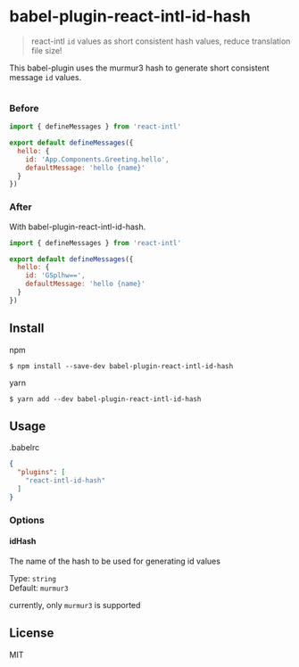 # babel-plugin-react-intl-id-hash

> react-intl `id` values as short consistent hash values, reduce translation file size!

This babel-plugin uses the murmur3 hash to generate short consistent message `id` values.

```json

```

### Before

```js
import { defineMessages } from 'react-intl'

export default defineMessages({
  hello: {
    id: 'App.Components.Greeting.hello',
    defaultMessage: 'hello {name}'
  }
})
```

### After

With babel-plugin-react-intl-id-hash.

```js
import { defineMessages } from 'react-intl'

export default defineMessages({
  hello: {
    id: 'GSplhw==',
    defaultMessage: 'hello {name}'
  }
})
```

## Install

npm

```
$ npm install --save-dev babel-plugin-react-intl-id-hash
```

yarn

```
$ yarn add --dev babel-plugin-react-intl-id-hash
```

## Usage

.babelrc

```json
{
  "plugins": [
    "react-intl-id-hash"
  ]
}
```

### Options

#### idHash

The name of the hash to be used for generating id values

Type: `string` <br>
Default: `murmur3`

currently, only `murmur3` is supported

## License

MIT
